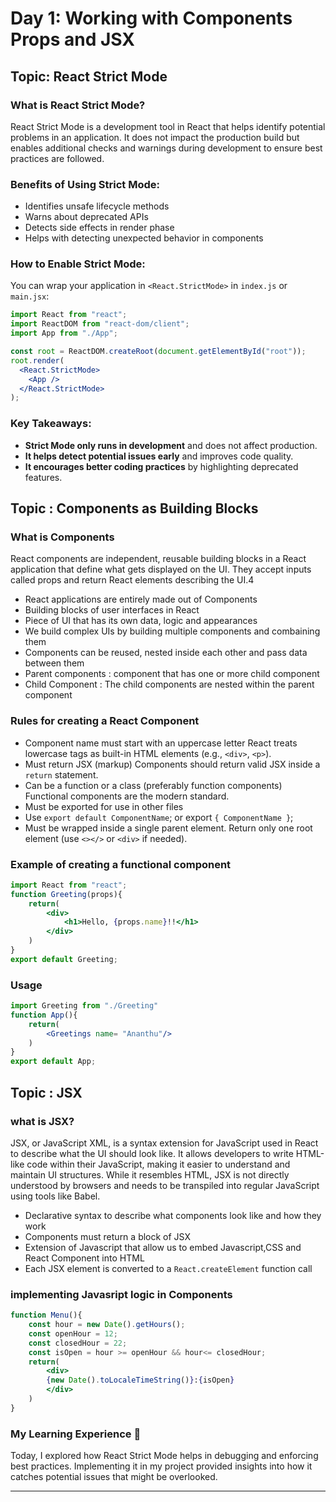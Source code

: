 # Day 1: Working with Components Props and JSX

## Topic: React Strict Mode

### What is React Strict Mode?
React Strict Mode is a development tool in React that helps identify potential problems in an application. It does not impact the production build but enables additional checks and warnings during development to ensure best practices are followed.

### Benefits of Using Strict Mode:
- Identifies unsafe lifecycle methods
- Warns about deprecated APIs
- Detects side effects in render phase
- Helps with detecting unexpected behavior in components

### How to Enable Strict Mode:
You can wrap your application in `<React.StrictMode>` in `index.js` or `main.jsx`:

```jsx
import React from "react";
import ReactDOM from "react-dom/client";
import App from "./App";

const root = ReactDOM.createRoot(document.getElementById("root"));
root.render(
  <React.StrictMode>
    <App />
  </React.StrictMode>
);
```

### Key Takeaways:
- **Strict Mode only runs in development** and does not affect production.
- **It helps detect potential issues early** and improves code quality.
- **It encourages better coding practices** by highlighting deprecated features.

## Topic :  Components as Building Blocks

### What is Components
React components are independent, reusable building blocks in a React application that define what gets displayed on the UI. They accept inputs called props and return React elements describing the UI.4

- React applications are entirely made out of Components
- Building blocks of user interfaces in React
- Piece of UI that has its own data, logic and appearances
- We build complex UIs by building multiple components and combaining them
- Components can be reused, nested inside each other and pass data between them
- Parent components : component that has one or more child component
- Child Component : The child components are nested within the parent component

### Rules for creating a React Component
- Component name must start with an uppercase letter React treats lowercase tags as built-in HTML elements (e.g., `<div>`, `<p>`).
- Must return JSX (markup) Components should return valid JSX inside a `return` statement.
- Can be a function or a class (preferably function components) Functional components are the modern standard.
- Must be exported for use in other files 
- Use `export default ComponentName`; or export `{ ComponentName }`;
- Must be wrapped inside a single parent element. Return only one root element (use `<></>` or `<div>` if needed).

### Example of creating a functional component

```jsx
import React from "react";
function Greeting(props){
    return(
        <div>
            <h1>Hello, {props.name}!!</h1>
        </div>
    )
}
export default Greeting;
```
### Usage

```jsx
import Greeting from "./Greeting"
function App(){
    return(
        <Greetings name= "Ananthu"/>
    )
}
export default App;
```
## Topic : JSX

### what is JSX?
JSX, or JavaScript XML, is a syntax extension for JavaScript used in React to describe what the UI should look like. It allows developers to write HTML-like code within their JavaScript, making it easier to understand and maintain UI structures. While it resembles HTML, JSX is not directly understood by browsers and needs to be transpiled into regular JavaScript using tools like Babel. 

- Declarative syntax to describe what components look like and how they work
- Components must return a block of JSX
- Extension of Javascript that allow us to embed Javascript,CSS and React Component into HTML
- Each JSX element is converted to a `React.createElement` function call
### implementing Javasript logic in Components
```jsx
function Menu(){
    const hour = new Date().getHours();
    const openHour = 12;
    const closedHour = 22;
    const isOpen = hour >= openHour && hour<= closedHour;
    return(
        <div>
        {new Date().toLocaleTimeString()}:{isOpen}
        </div>
    )
}
```
### My Learning Experience 📖
Today, I explored how React Strict Mode helps in debugging and enforcing best practices. Implementing it in my project provided insights into how it catches potential issues that might be overlooked.

---
